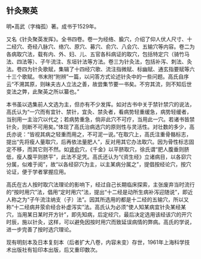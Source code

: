 ## 针灸聚英

明•高武（字梅孤）著。成书于1529年。

又名《针灸聚英发挥》。全书四卷。卷一为经络、腧穴，介绍了仰人伏人尺寸、十二经穴、奇经八脉穴、络穴、原穴、募穴、俞穴、八会穴、五输穴等内容。卷二为各病取穴法，载有内、外、妇、儿、五官各科病证的取穴，包括特定穴（骑竹马法、四法等）、子午流注、东垣针法等方法。卷三为针灸法，包括补泻、刺法、灸法。卷四为针灸歌赋，集辑了十四经穴歌、流注指微赋、标幽赋、通玄指要赋等六十三个歌赋。书末附“附辨”一篇，以问答方式论述针灸中的一些问题。高氏自序云“不溯其原，则昧夫古人立法之善，故尝集节要一书矣。不穷其流，则不知后世变法之弊，此聚英之所以纂也。”

本书虽以选集前人文选为主，但亦有不少发挥。如对古书中关于禁针禁穴的说法，高氏认为“一穴而有宜针、禁针，宜灸、禁灸者，看病势轻重缓急，病势轻缓者，当别用一主治穴以代之；若病势重急，倘非此穴不可疗，当用此一穴。若诸书皆禁针灸，则断不可用矣。”体现了高氏治病选穴的原则性与灵活性。对壮数的多少，高氏亦说：“皆视其病之轻重而用之，不可泥一说。”在取穴上，高氏注重骨骼标志，提出“先将瘦人量取穴，后再依法量肥人”，反对用其它办法取穴。因为骨性标志固定不移，而其它则不然。如[肾俞](https://www.gmzyjc.com/read/zjs/zjs3.1.7-8-0.0.1.3.23.md)穴，《千金》以平脐取穴，徐氏谓“肥人腹垂则脐低，瘦人腹平则脐平”，此法不足凭。高氏还认为“《资生经》立诸病目，以各窌穴分属，似难于阅”，故“以各经窌穴为主，以主某病分属之”，提倡按经论穴，按穴论证，便于学者掌握应用。

高氏在古人按时取穴法理论的影响下，经过自己长期临床探索，主张废弃当时流行的“按时用穴”法，倡用“定时用穴”法，提出“十二经是动所生病补泻迎随说”，即近人称之为“子午流注纳支（子）法”。因其所选用的都是十二经的五输穴，所以又称“十二经病井荥俞经合补虚泻实”法。高氏认为必须“使人知某病宜针灸某经某穴，当用某日某时开方针”，即先知病，后定经穴，最后决定选用该经该穴的开穴时辰，施以针灸，这样，可以避免因按时用穴而致延误病情的弊病。高氏的学说，进一步完善了按时选穴理论。

现有明刻本及日本复刻本（后者扩大八卷，内容未变）存世，1961年上海科学技术出版社有铅印本出版，后又重印数次。
